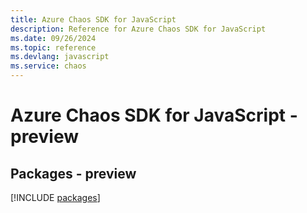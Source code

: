 ```yaml
---
title: Azure Chaos SDK for JavaScript
description: Reference for Azure Chaos SDK for JavaScript
ms.date: 09/26/2024
ms.topic: reference
ms.devlang: javascript
ms.service: chaos
---
```

# Azure Chaos SDK for JavaScript - preview
## Packages - preview
[!INCLUDE [packages](chaos-index.md)]